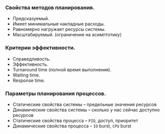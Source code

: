 ### Свойства методов планирования.
- Предсказуемый.
- Имеет минимальные накладные расходы.
- Равномерно нагружает ресурсы системы.    
- Масштабируемый. (ограничение на асимптотику)
### Критерии эффективности.
- Справедливость.
- Эффективность.    
- Turnaround time (полной время выполнения).
- Waiting time.
- Response time.
### Параметры планирования процессов.
- Статические свойства системы – предельные значения ресурсов   
- Динамические свойства системы – сколько у нас сейчас доступно ресурсов
- Статические свойства процесса – `PID`, доступ, приоритет
- Динамические свойства процесса – `IO` burst, `CPU` burst
